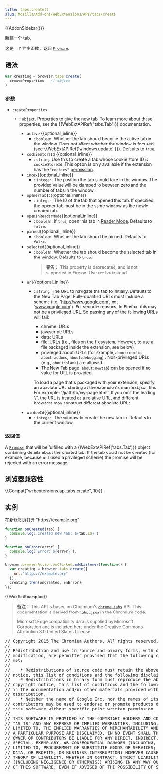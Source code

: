 ```yaml
---
title: tabs.create()
slug: Mozilla/Add-ons/WebExtensions/API/tabs/create
---
```

{{AddonSidebar()}}

新建一个 tab.

这是一个异步函数，返回 [`Promise`](/zh-CN/docs/Web/JavaScript/Reference/Global_Objects/Promise).

## 语法

```js
var creating = browser.tabs.create(
  createProperties   // object
)
```

### 参数

- `createProperties`
  - : `object`. Properties to give the new tab. To learn more about these properties, see the {{WebExtAPIRef("tabs.Tab")}} documentation.
  
    - `active` {{optional_inline}}
      - : `boolean`. Whether the tab should become the active tab in the window. Does not affect whether the window is focused (see {{WebExtAPIRef('windows.update')}}). Defaults to `true`.
    - `cookieStoreId` {{optional_inline}}
      - : `string`. Use this to create a tab whose cookie store ID is `cookieStoreId`. This option is only available if the extension has the `"cookies"` [permission](/zh-CN/docs/Mozilla/Add-ons/WebExtensions/manifest.json/permissions).
    - `index`{{optional_inline}}
      - : `integer`. The position the tab should take in the window. The provided value will be clamped to between zero and the number of tabs in the window.
    - `openerTabId`{{optional_inline}}
      - : `integer`. The ID of the tab that opened this tab. If specified, the opener tab must be in the same window as the newly created tab.
    - `openInReaderMode`{{optional_inline}}
      - : `boolean`. If `true`, open this tab in [Reader Mode](/zh-CN/Add-ons/WebExtensions/API/tabs/toggleReaderMode). Defaults to `false`.
    - `pinned`{{optional_inline}}
      - : `boolean`. Whether the tab should be pinned. Defaults to `false`.
    - `selected`{{optional_inline}}
      - : `boolean`. Whether the tab should become the selected tab in the window. Defaults to `true`.
        > **警告：** This property is deprecated, and is not supported in Firefox. Use `active` instead.
    - `url`{{optional_inline}}
      - : `string`. The URL to navigate the tab to initially. Defaults to the New Tab Page. Fully-qualified URLs must include a scheme (i.e. 'http://www.google.com', not 'www.google.com'). For security reasons, in Firefox, this may not be a privileged URL. So passing any of the following URLs will fail:
        - chrome: URLs
        - javascript: URLs
        - data: URLs
        - file: URLs (i.e., files on the filesystem. However, to use a file packaged inside the extension, see below)
        - privileged about: URLs (for example, `about:config`, `about:addons`, `about:debugging`) . Non-privileged URLs (e.g., `about:blank`) are allowed.
        - The New Tab page (`about:newtab`) can be opened if no value for URL is provided.

        To load a page that's packaged with your extension, specify an absolute URL starting at the extension's manifest.json file. For example: '/path/to/my-page.html'. If you omit the leading '/', the URL is treated as a relative URL, and different browsers may construct different absolute URLs.
    - `windowId`{{optional_inline}}
      - : `integer`. The window to create the new tab in. Defaults to the current window.

### 返回值

A [`Promise`](/zh-CN/docs/Web/JavaScript/Reference/Global_Objects/Promise) that will be fulfilled with a {{WebExtAPIRef('tabs.Tab')}} object containing details about the created tab. If the tab could not be created (for example, because `url` used a privileged scheme) the promise will be rejected with an error message.

## 浏览器兼容性

{{Compat("webextensions.api.tabs.create", 10)}}

## 实例

在新标签页打开 "https\://example.org" :

```js
function onCreated(tab) {
  console.log(`Created new tab: ${tab.id}`)
}

function onError(error) {
  console.log(`Error: ${error}`);
}

browser.browserAction.onClicked.addListener(function() {
  var creating = browser.tabs.create({
    url:"https://example.org"
  });
  creating.then(onCreated, onError);
});
```

{{WebExtExamples}}

> **备注：** This API is based on Chromium's [`chrome.tabs`](https://developer.chrome.com/extensions/tabs#method-create) API. This documentation is derived from [`tabs.json`](https://chromium.googlesource.com/chromium/src/+/master/chrome/common/extensions/api/tabs.json) in the Chromium code.
>
> Microsoft Edge compatibility data is supplied by Microsoft Corporation and is included here under the Creative Commons Attribution 3.0 United States License.

<div class="hidden"><pre>// Copyright 2015 The Chromium Authors. All rights reserved.
//
// Redistribution and use in source and binary forms, with or without
// modification, are permitted provided that the following conditions are
// met:
//
//    * Redistributions of source code must retain the above copyright
// notice, this list of conditions and the following disclaimer.
//    * Redistributions in binary form must reproduce the above
// copyright notice, this list of conditions and the following disclaimer
// in the documentation and/or other materials provided with the
// distribution.
//    * Neither the name of Google Inc. nor the names of its
// contributors may be used to endorse or promote products derived from
// this software without specific prior written permission.
//
// THIS SOFTWARE IS PROVIDED BY THE COPYRIGHT HOLDERS AND CONTRIBUTORS
// "AS IS" AND ANY EXPRESS OR IMPLIED WARRANTIES, INCLUDING, BUT NOT
// LIMITED TO, THE IMPLIED WARRANTIES OF MERCHANTABILITY AND FITNESS FOR
// A PARTICULAR PURPOSE ARE DISCLAIMED. IN NO EVENT SHALL THE COPYRIGHT
// OWNER OR CONTRIBUTORS BE LIABLE FOR ANY DIRECT, INDIRECT, INCIDENTAL,
// SPECIAL, EXEMPLARY, OR CONSEQUENTIAL DAMAGES (INCLUDING, BUT NOT
// LIMITED TO, PROCUREMENT OF SUBSTITUTE GOODS OR SERVICES; LOSS OF USE,
// DATA, OR PROFITS; OR BUSINESS INTERRUPTION) HOWEVER CAUSED AND ON ANY
// THEORY OF LIABILITY, WHETHER IN CONTRACT, STRICT LIABILITY, OR TORT
// (INCLUDING NEGLIGENCE OR OTHERWISE) ARISING IN ANY WAY OUT OF THE USE
// OF THIS SOFTWARE, EVEN IF ADVISED OF THE POSSIBILITY OF SUCH DAMAGE.
</pre></div>
